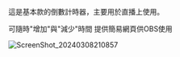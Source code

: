這是基本款的倒數計時器，主要用於直播上使用。

可隨時"增加"與"減少"時間
提供簡易網頁供OBS使用

![ScreenShot_20240308210857](https://github.com/shiro-shio/countdown_timer/assets/67617035/202f9073-1de2-440c-a160-140692f6d850)
